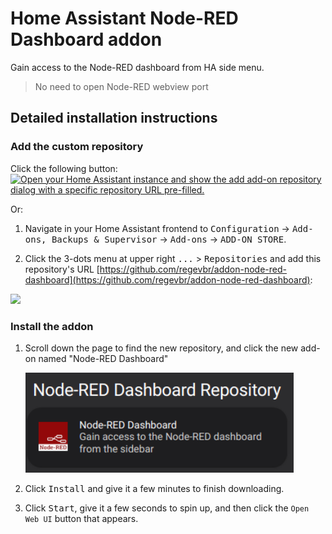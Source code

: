 # Home Assistant Node-RED Dashboard addon

Gain access to the Node-RED dashboard from HA side menu.

> No need to open Node-RED webview port

## Detailed installation instructions

### Add the custom repository

Click the following button:  
[![Open your Home Assistant instance and show the add add-on repository dialog with a specific repository URL pre-filled.](https://my.home-assistant.io/badges/supervisor_add_addon_repository.svg)](https://my.home-assistant.io/redirect/supervisor_add_addon_repository/?repository_url=https%3A%2F%2Fgithub.com%2Fregevbr%2Faddon-node-red-dashboard)

Or:
1. Navigate in your Home Assistant frontend to <kbd>Configuration</kbd> ->
  <kbd>Add-ons, Backups & Supervisor</kbd>
  -> <kbd>Add-ons</kbd> -> <kbd>ADD-ON STORE</kbd>.

1. Click the 3-dots menu at upper right <kbd>...</kbd> > <kbd>Repositories</kbd>
  and add this repository's URL [https://github.com/regevbr/addon-node-red-dashboard](https://github.com/regevbr/addon-node-red-dashboard):
  
  <img src="images/add_ss.png" width="300"/>

### Install the addon

1. Scroll down the page to find the new repository, and click
   the new add-on named "Node-RED Dashboard"

   <img src="images/repo_ss.png" width="429"/>

1. Click <kbd>Install</kbd> and give it a few minutes to finish downloading.

1. Click <kbd>Start</kbd>, give it a few seconds to spin up, and
   then click the `Open Web UI` button that appears.
